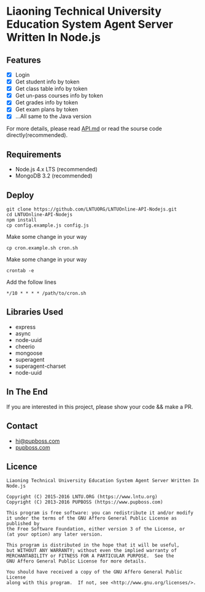 # Liaoning Technical University Education System Agent Server Written In Node.js

## Features

- [x] Login
- [x] Get student info by token
- [x] Get class table info by token
- [x] Get un-pass courses info by token
- [x] Get grades info by token
- [x] Get exam plans by token
- [x] ...All same to the Java version

For more details, please read [API.md](API.md) or read the sourse code directly(recommended).

## Requirements

- Node.js 4.x LTS (recommended)
- MongoDB 3.2 (recommended)

## Deploy

    git clone https://github.com/LNTUORG/LNTUOnline-API-Nodejs.git
    cd LNTUOnline-API-Nodejs
    npm install
    cp config.example.js config.js

Make some change in your way

    cp cron.example.sh cron.sh

Make some change in your way

    crontab -e

Add the follow lines

    */10 * * * * /path/to/cron.sh

## Libraries Used

- express
- async
- node-uuid
- cheerio
- mongoose
- superagent
- superagent-charset
- node-uuid

## In The End

If you are interested in this project, please show your code && make a PR.

## Contact

- [hi@pupboss.com](mailto:hi@pupboss.com)
- [pupboss.com](https://www.pupboss.com)

## Licence

    Liaoning Technical University Education System Agent Server Written In Node.js

    Copyright (C) 2015-2016 LNTU.ORG (https://www.lntu.org)
    Copyright (C) 2013-2016 PUPBOSS (https://www.pupboss.com)

    This program is free software: you can redistribute it and/or modify
    it under the terms of the GNU Affero General Public License as published by
    the Free Software Foundation, either version 3 of the License, or
    (at your option) any later version.

    This program is distributed in the hope that it will be useful,
    but WITHOUT ANY WARRANTY; without even the implied warranty of
    MERCHANTABILITY or FITNESS FOR A PARTICULAR PURPOSE.  See the
    GNU Affero General Public License for more details.

    You should have received a copy of the GNU Affero General Public License
    along with this program.  If not, see <http://www.gnu.org/licenses/>.

